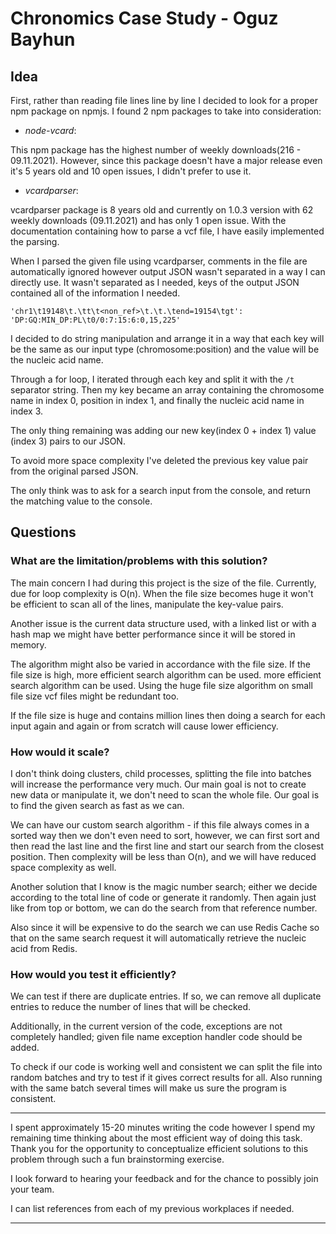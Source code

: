 # Chronomics Case Study - Oguz Bayhun

## Idea

First, rather than reading file lines line by line I decided to look for a proper npm package on npmjs. I found 2 npm packages to take into consideration:
- *node-vcard*:

This npm package has the highest number of weekly downloads(216 - 09.11.2021). However, since this package doesn't have a major release even it's 5 years old and 10 open issues, I didn't prefer to use it.  

- *vcardparser*:

vcardparser package is 8 years old and currently on 1.0.3 version with 62 weekly downloads (09.11.2021) and has only 1 open issue. With the documentation containing how to parse a vcf file, I have easily implemented the parsing. 

When I parsed the given file using vcardparser, comments in the file are automatically ignored however output JSON wasn't separated in a way I can directly use. It wasn't separated as I needed, keys of the output JSON contained all of the information I needed.

`'chr1\t19148\t.\tt\t<non_ref>\t.\t.\tend=19154\tgt': 'DP:GQ:MIN_DP:PL\t0/0:7:15:6:0,15,225'`

I decided to do string manipulation and arrange it in a way that each key will be the same as our input type (chromosome:position) and the value will be the nucleic acid name. 

Through a for loop, I iterated through each key and split it with the `/t` separator string. Then my key became an array containing the chromosome name in index 0, position in index 1, and finally the nucleic acid name in index 3.

The only thing remaining was adding our new key(index 0 + index 1) value (index 3) pairs to our JSON. 

To avoid more space complexity I've deleted the previous key value pair from the original parsed JSON. 

The only think was to ask for a search input from the console, and return the matching value to the console. 

## Questions

### What are the limitation/problems with this solution?

The main concern I had during this project is the size of the file. Currently, due for loop complexity is O(n). When the file size becomes huge it won't be efficient to scan all of the lines, manipulate the key-value pairs.

Another issue is the current data structure used, with a linked list or with a hash map we might have better performance since it will be stored in memory. 

The algorithm might also be varied in accordance with the file size. If the file size is high, more efficient search algorithm can be used. more efficient search algorithm can be used. Using the huge file size algorithm on small file size vcf files might be redundant too. 

If the file size is huge and contains million lines then doing a search for each input again and again or from scratch will cause lower efficiency. 


### How would it scale?

I don't think doing clusters, child processes, splitting the file into batches will increase the performance very much. Our main goal is not to create new data or manipulate it, we don't need to scan the whole file. Our goal is to find the given search as fast as we can. 

We can have our custom search algorithm - if this file always comes in a sorted way then we don't even need to sort, however, we can first sort and then read the last line and the first line and start our search from the closest position. Then complexity will be less than O(n), and we will have reduced space complexity as well.

Another solution that I know is the magic number search; either we decide according to the total line of code or generate it randomly. Then again just like from top or bottom, we can do the search from that reference number.

Also since it will be expensive to do the search we can use Redis Cache so that on the same search request it will automatically retrieve the nucleic acid from Redis. 


### How would you test it efficiently?  

We can test if there are duplicate entries. If so, we can remove all duplicate entries to reduce the number of lines that will be checked. 

Additionally, in the current version of the code, exceptions are not completely handled; given file name exception handler code should be added. 

To check if our code is working well and consistent we can split the file into random batches and try to test if it gives correct results for all. Also running with the same batch several times will make us sure the program is consistent. 

---

I spent approximately 15-20 minutes writing the code however I spend my remaining time thinking about the most efficient way of doing this task. Thank you for the opportunity to conceptualize efficient solutions to this problem through such a fun brainstorming exercise. 

I look forward to hearing your feedback and for the chance to possibly join your team.

I can list references from each of my previous workplaces if needed. 

---
